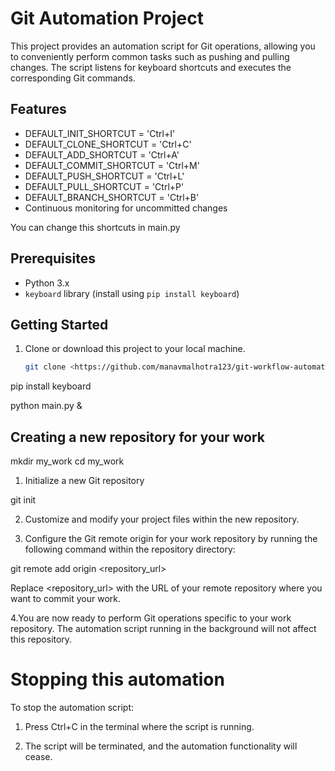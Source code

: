 # Git Automation Project

This project provides an automation script for Git operations, allowing you to conveniently perform common tasks such as pushing and pulling changes. The script listens for keyboard shortcuts and executes the corresponding Git commands.

## Features

- DEFAULT_INIT_SHORTCUT = 'Ctrl+I'
- DEFAULT_CLONE_SHORTCUT = 'Ctrl+C'
- DEFAULT_ADD_SHORTCUT = 'Ctrl+A'
- DEFAULT_COMMIT_SHORTCUT = 'Ctrl+M'
- DEFAULT_PUSH_SHORTCUT = 'Ctrl+L'
- DEFAULT_PULL_SHORTCUT = 'Ctrl+P'
- DEFAULT_BRANCH_SHORTCUT = 'Ctrl+B'
- Continuous monitoring for uncommitted changes

You can change this shortcuts in main.py
## Prerequisites

- Python 3.x
- `keyboard` library (install using `pip install keyboard`)

## Getting Started

1. Clone or download this project to your local machine.

   ```bash
   git clone <https://github.com/manavmalhotra123/git-workflow-automation.git>


 pip install keyboard  

 python main.py & 

## Creating a new repository for your work 

mkdir my_work
cd my_work

1. Initialize a new Git repository
 
 git init 

2. Customize and modify your project files within the new repository.

3. Configure the Git remote origin for your work repository by running the following command within the repository directory:


git remote add origin <repository_url> 

Replace <repository_url> with the URL of your remote repository where you want to commit your work.

4.You are now ready to perform Git operations specific to your work repository. The automation script running in the background will not affect this repository.

# Stopping this automation 

To stop the automation script:

1. Press Ctrl+C in the terminal where the script is running.

2. The script will be terminated, and the automation functionality will cease.